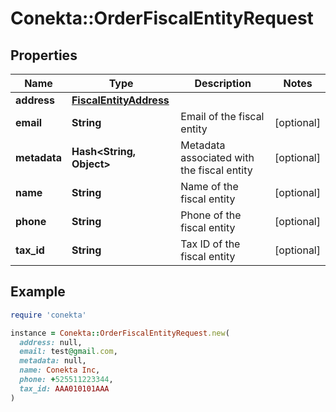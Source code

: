 # Conekta::OrderFiscalEntityRequest

## Properties

| Name | Type | Description | Notes |
| ---- | ---- | ----------- | ----- |
| **address** | [**FiscalEntityAddress**](FiscalEntityAddress.md) |  |  |
| **email** | **String** | Email of the fiscal entity | [optional] |
| **metadata** | **Hash&lt;String, Object&gt;** | Metadata associated with the fiscal entity | [optional] |
| **name** | **String** | Name of the fiscal entity | [optional] |
| **phone** | **String** | Phone of the fiscal entity | [optional] |
| **tax_id** | **String** | Tax ID of the fiscal entity | [optional] |

## Example

```ruby
require 'conekta'

instance = Conekta::OrderFiscalEntityRequest.new(
  address: null,
  email: test@gmail.com,
  metadata: null,
  name: Conekta Inc,
  phone: +525511223344,
  tax_id: AAA010101AAA
)
```

